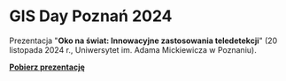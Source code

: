 # GIS Day Poznań 2024

Prezentacja "**Oko na świat: Innowacyjne zastosowania teledetekcji**" (20 listopada 2024 r., Uniwersytet im. Adama Mickiewicza w Poznaniu).

[**Pobierz prezentację**](https://raw.githubusercontent.com/kadyb/gisday2024/main/GISDay_2024_Dyba.pdf)
